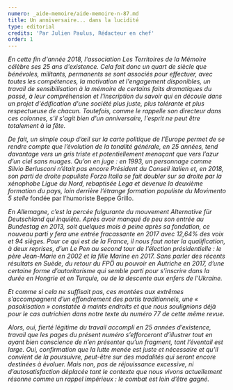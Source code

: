```yaml
---
numero: _aide-memoire/aide-memoire-n-87.md
title: Un anniversaire... dans la lucidité
type: editorial
credits: 'Par Julien Paulus, Rédacteur en chef'
order: 1
---
```

_En cette fin d'année 2018, l'association Les Territoires de la Mémoire célèbre ses 25 ans d'existence. Cela fait donc un quart de siècle que bénévoles, militants, permanents se sont associés pour effectuer, avec toutes les compétences, la motivation et l'engagement disponibles, un travail de sensibilisation à la mémoire de certains faits dramatiques du passé, à leur compréhension et l'inscription du savoir qui en découle dans un projet d'édification d'une société plus juste, plus tolérante et plus respectueuse de chacun. Toutefois, comme le rappelle son directeur dans ces colonnes, s'il s'agit bien d'un anniversaire, l'esprit ne peut être totalement à la fête._

_De fait, un simple coup d’œil sur la carte politique de l’Europe permet de se rendre compte que l’évolution de la tonalité générale, en 25 années, tend davantage vers un gris triste et potentiellement menaçant que vers l’azur d’un ciel sans nuages. Qu’on en juge : en 1993, un personnage comme Silvio Berlusconi n’était pas encore Président du Conseil italien et, en 2018, son parti de droite populiste Forza Italia se fait doubler sur sa droite par la xénophobe Ligue du Nord, rebaptisée Lega et devenue la deuxième formation du pays, loin derrière l’étrange formation populiste du Movimento 5 stelle_ fondée par l’humoriste Beppe Grillo.

_En Allemagne, c’est la percée fulgurante du mouvement _Alternative für Deutschland_ qui inquiète. Après avoir manqué de peu son entrée au _Bundestag_ en 2013, soit quelques mois à peine après sa fondation, ce nouveau parti y fera une entrée fracassante en 2017 avec 12,64% des voix et 94 sièges. Pour ce qui est de la France, il nous faut noter la qualification, à deux reprises, d’un Le Pen au second tour de l’élection présidentielle : le père Jean-Marie en 2002 et  la fille Marine en 2017. Sans parler des récents résultats en Suède, du retour du FPÖ au pouvoir en Autriche en 2017, d’une certaine forme d’autoritarisme qui semble parti pour s’inscrire dans la durée en Hongrie et en Turquie, ou de la descente aux enfers de l’Ukraine._

_Et comme si cela ne suffisait pas, ces montées aux extrêmes s’accompagnent d’un effondrement des partis traditionnels, une « pasokisation » constatée à maints endroits et que nous soulignions déjà pour le cas autrichien dans notre texte du numéro 77 de cette même revue._

_Alors, oui, fierté légitime du travail accompli en 25 années d’existence, travail que les pages du présent numéro s’efforceront d’illustrer tout en ayant bien conscience de n’en présenter qu’un fragment, tant l’éventail est large. Oui, confirmation que la lutte menée est juste et nécessaire et qu’il convient de la poursuivre, peut-être sur des modalités qui seront encore destinées à évoluer. Mais non, pas de réjouissance excessive, ni d’autosatisfaction déplacée tant le contexte que nous vivons actuellement résonne comme un rappel impérieux : le combat est loin d’être gagné._
